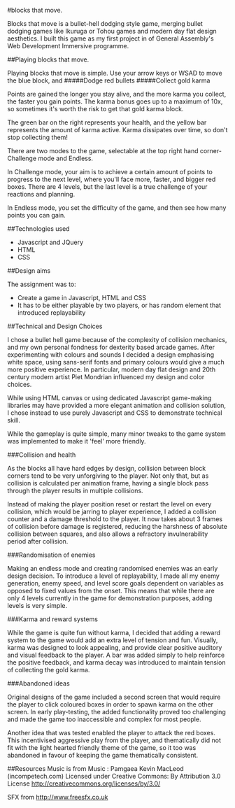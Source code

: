 #blocks that move.

Blocks that move is a bullet-hell dodging style game, merging bullet dodging games like Ikuruga or Tohou games and modern day flat design aesthetics. I built this game as my first project in of General Assembly's Web Development Immersive programme.



##Playing blocks that move.

Playing blocks that move is simple. Use your arrow keys or WSAD to move the blue block, and
#####Dodge red bullets
#####Collect gold karma

Points are gained the longer you stay alive, and the more karma you collect, the faster you gain points. The karma bonus goes up to a maximum of 10x, so sometimes it's worth the risk to get that gold karma block.

The green bar on the right represents your health, and the yellow bar represents the amount of karma active. Karma dissipates over time, so don't stop collecting them!

There are two modes to the game, selectable at the top right hand corner- Challenge mode and Endless.

In Challenge mode, your aim is to achieve a certain amount of points to progress to the next level, where you'll face more, faster, and bigger red boxes. There are 4 levels, but the last level is a true challenge of your reactions and planning.

In Endless mode, you set the difficulty of the game, and then see how many points you can gain.

##Technologies used
+ Javascript and JQuery
+ HTML
+ CSS

##Design aims

The assignment was to:

- Create a game in Javascript, HTML and CSS
- It has to be either playable by two players, or has random element that introduced replayability

##Technical and Design Choices

I chose a bullet hell game because of the complexity of collision mechanics, and my own personal fondness for dexterity based arcade games. After experimenting with colours and sounds I decided a design emphasising white space, using sans-serif fonts and primary colours would give a much more positive experience. In particular,  modern day flat design and 20th century modern artist Piet Mondrian influenced my design and color choices.

While using HTML canvas or using dedicated Javascript game-making libraries may have provided a more elegant animation and collision solution, I chose instead to use purely Javascript and CSS to demonstrate technical skill.

While the gameplay is quite simple, many minor tweaks to the game system was implemented to make it 'feel' more friendly.

###Collision and health

As the blocks all have hard edges by design, collision between block corners tend to be very unforgiving to the player. Not only that, but as collision is calculated per animation frame, having a single block pass through the player results in multiple collisions.

Instead of making the player position reset or restart the level on every collision, which would be jarring to player experience, I added a collision counter and a damage threshold to the player. It now takes about 3 frames of collision before damage is registered, reducing the harshness of absolute collision between squares, and also allows a refractory invulnerability period after collision.

###Randomisation of enemies

Making an endless mode and creating randomised enemies was an early design decision. To introduce a level of replayability, I made all my enemy generation, enemy speed, and level score goals dependent on variables as opposed to fixed values from the onset. This means that while there are only 4 levels currently in the game for demonstration purposes, adding levels is very simple.

###Karma and reward systems 

While the game is quite fun without karma, I decided that adding a reward system to the game would add an extra level of tension and fun. Visually, karma was designed to look appealing, and provide clear positive auditory and visual feedback to the player. A bar was added simply to help reinforce the positive feedback, and karma decay was introduced to maintain tension of collecting the gold karma.

###Abandoned ideas

Original designs of the game included a second screen that would require the player to click coloured boxes in order to spawn karma on the other screen. In early play-testing, the added functionality proved too challenging and made the game too inaccessible and complex for most people.

Another idea that was tested enabled the player to attack the red boxes. This incentivised aggressive play from the player, and thematically did not fit with the light hearted friendly theme of the game, so it too was abandoned in favour of keeping the game thematically consistent.

##Resources
Music is from Music : Pamgaea Kevin MacLeod (incompetech.com)
Licensed under Creative Commons: By Attribution 3.0 License
http://creativecommons.org/licenses/by/3.0/

SFX from http://www.freesfx.co.uk